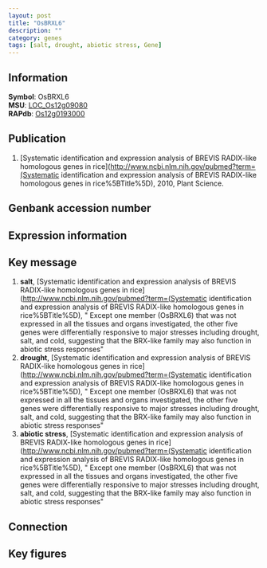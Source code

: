 ```yaml
---
layout: post
title: "OsBRXL6"
description: ""
category: genes
tags: [salt, drought, abiotic stress, Gene]
---
```


## Information
__Symbol__: OsBRXL6  
__MSU__: [LOC_Os12g09080](http://rice.plantbiology.msu.edu/cgi-bin/ORF_infopage.cgi?orf=LOC_Os12g09080)  
__RAPdb__: [Os12g0193000](http://rapdb.dna.affrc.go.jp/viewer/gbrowse_details/irgsp1?name=Os12g0193000)  

## Publication
1. [Systematic identification and expression analysis of BREVIS RADIX-like homologous genes in rice](http://www.ncbi.nlm.nih.gov/pubmed?term=(Systematic identification and expression analysis of BREVIS RADIX-like homologous genes in rice%5BTitle%5D), 2010, Plant Science.

## Genbank accession number

## Expression information

## Key message
1. __salt__, [Systematic identification and expression analysis of BREVIS RADIX-like homologous genes in rice](http://www.ncbi.nlm.nih.gov/pubmed?term=(Systematic identification and expression analysis of BREVIS RADIX-like homologous genes in rice%5BTitle%5D), " Except one member (OsBRXL6) that was not expressed in all the tissues and organs investigated, the other five genes were differentially responsive to major stresses including drought, salt, and cold, suggesting that the BRX-like family may also function in abiotic stress responses"
2. __drought__, [Systematic identification and expression analysis of BREVIS RADIX-like homologous genes in rice](http://www.ncbi.nlm.nih.gov/pubmed?term=(Systematic identification and expression analysis of BREVIS RADIX-like homologous genes in rice%5BTitle%5D), " Except one member (OsBRXL6) that was not expressed in all the tissues and organs investigated, the other five genes were differentially responsive to major stresses including drought, salt, and cold, suggesting that the BRX-like family may also function in abiotic stress responses"
3. __abiotic stress__, [Systematic identification and expression analysis of BREVIS RADIX-like homologous genes in rice](http://www.ncbi.nlm.nih.gov/pubmed?term=(Systematic identification and expression analysis of BREVIS RADIX-like homologous genes in rice%5BTitle%5D), " Except one member (OsBRXL6) that was not expressed in all the tissues and organs investigated, the other five genes were differentially responsive to major stresses including drought, salt, and cold, suggesting that the BRX-like family may also function in abiotic stress responses"

## Connection

## Key figures


